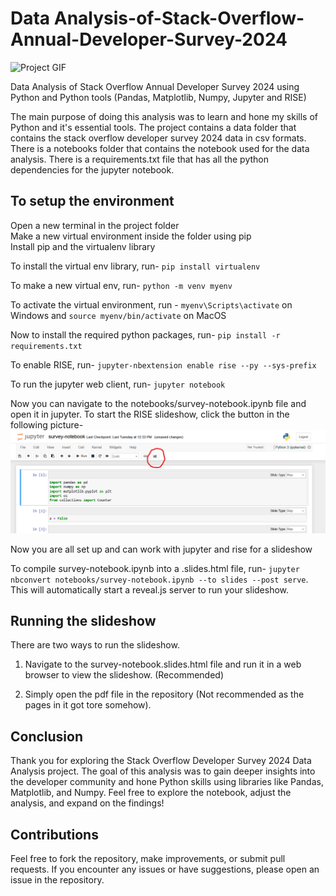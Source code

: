 # Data Analysis-of-Stack-Overflow-Annual-Developer-Survey-2024  

![Project GIF](assets\project_gif1.gif)

  
Data Analysis of Stack Overflow Annual Developer Survey 2024 using Python and Python tools (Pandas, Matplotlib, Numpy, Jupyter and RISE)   

The main purpose of doing this analysis was to learn and hone my skills of Python and it's essential tools. 
The project contains a data folder that contains the stack overflow developer survey 2024 data in csv formats. There is a notebooks folder that contains the notebook used for the data analysis. There is a requirements.txt file that has all the python dependencies for the jupyter notebook.  

## To setup the environment

Open a new terminal in the project folder  
Make a new virtual environment inside the folder using pip  
Install pip and the virtualenv library  

To install the virtual env library, run- `pip install virtualenv`  

To make a new virtual env, run- `python -m venv myenv`  

To activate the virtual environment, run - `myenv\Scripts\activate` on Windows and `source myenv/bin/activate` on MacOS  

Now to install the required python packages, run- `pip install -r requirements.txt`  

To enable RISE, run- `jupyter-nbextension enable rise --py --sys-prefix`  

To run the jupyter web client, run- `jupyter notebook`  

Now you can navigate to the notebooks/survey-notebook.ipynb file and open it in jupyter. To start the RISE slideshow, click the button in the following picture- 
![RISE Slideshow Button](assets/Screenshot%202024-12-29%20203046.png)

Now you are all set up and can work with jupyter and rise for a slideshow  

To compile survey-notebook.ipynb into a .slides.html file, run- `jupyter nbconvert notebooks/survey-notebook.ipynb --to slides --post serve`. This will automatically start a reveal.js server to run your slideshow.  

## Running the slideshow

There are two ways to run the slideshow.  

1) Navigate to the survey-notebook.slides.html file and run it in a web browser to view the slideshow. (Recommended)

2) Simply open the pdf file in the repository (Not recommended as the pages in it got tore somehow).

## Conclusion

Thank you for exploring the Stack Overflow Developer Survey 2024 Data Analysis project. The goal of this analysis was to gain deeper insights into the developer community and hone Python skills using libraries like Pandas, Matplotlib, and Numpy. Feel free to explore the notebook, adjust the analysis, and expand on the findings!

## Contributions

Feel free to fork the repository, make improvements, or submit pull requests. If you encounter any issues or have suggestions, please open an issue in the repository.